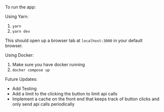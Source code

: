 To run the app:

Using Yarn:
1. `yarn`
2. `yarn dev`

This should open up a browser tab at `localhost:3000` in your default browser.

Using Docker:
1. Make sure you have docker running
2. `docker compose up`

Future Updates:
- Add Testing
- Add a limit to the clicking the button to limit api calls
- Implement a cache on the front end that keeps track of button clicks and only send api calls periodically